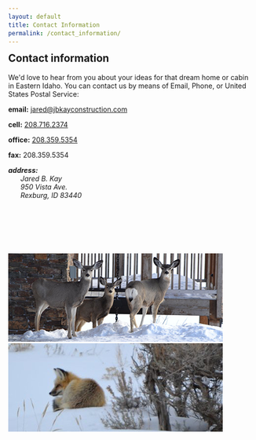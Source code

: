 ```yaml
---
layout: default
title: Contact Information
permalink: /contact_information/
---
```

<div class="col-lg-1 hidden-xs">
</div>
<div class="col-lg-6 col-xs-12">
<h2 style="margin-top: 10px;">Contact information</h2>
<p>We'd love to hear from you about your ideas for that dream home or cabin in Eastern Idaho.  You can contact us by means of Email, Phone, or United States Postal Service:</p>
<p><strong>email:</strong> <a href="mailto:jared@jbkayconstruction.com?subject=Website Inquiry">jared@jbkayconstruction.com</a></p>
<p><strong>cell:</strong> <a href="tel:208-716-2374">208.716.2374</a></p>
<p><strong>office:</strong> <a href="tel:208-359-5354">208.359.5354</a></p>
<p><strong>fax:</strong> 208.359.5354</p>
<address>
  <strong>address:</strong><br />
  <span style="margin-left: 25px;">
    Jared B. Kay<br />
  </span>
  <span style="margin-left: 25px;">
    950 Vista Ave.<br />
  </span>
  <span style="margin-left: 25px;">
    Rexburg, ID 83440<br />
  </span>
</address>
</div>
<div class="col-lg-5 hidden-xs" style="padding-top: 110px;">
  <img class="contact-pics img-responsive" src="/assets/images/deer.png" /><br>
  <img class="contact-pics img-responsive" src="/assets/images/fox.png" /><br>
</div>
